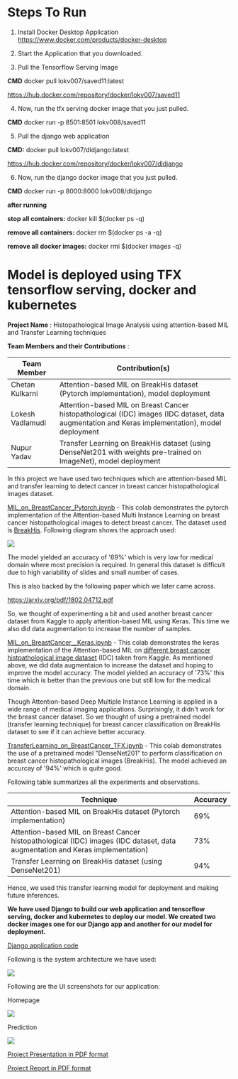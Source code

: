 # Steps To Run
1. Install Docker Desktop Application
https://www.docker.com/products/docker-desktop

2. Start the Application that you downloaded.

3. Pull the Tensorflow Serving Image

**CMD**
    docker pull lokv007/saved11:latest
 
https://hub.docker.com/repository/docker/lokv007/saved11

4. Now, run the tfx serving docker image that you just pulled.

**CMD**
    docker run -p 8501:8501 lokv008/saved11

5. Pull the django web application 

**CMD:** 
    docker pull lokv007/dldjango:latest

https://hub.docker.com/repository/docker/lokv007/dldjango

6. Now, run the django docker image that you just pulled.

**CMD**
    docker run -p 8000:8000 lokv008/dldjango

**after running**

  **stop all containers:**
  docker kill $(docker ps -q)

  **remove all containers:**
  docker rm $(docker ps -a -q)

  **remove all docker images:**
  docker rmi $(docker images -q)


# Model is deployed using TFX tensorflow serving, docker and kubernetes

**Project Name** : Histopathological Image Analysis using attention-based MIL and Transfer Learning techniques

**Team Members and their Contributions** :

| Team Member  | Contribution(s) |
| ------------- | ------------- |
| Chetan Kulkarni  | Attention-based MIL on BreakHis dataset (Pytorch implementation), model deployment  |
| Lokesh Vadlamudi  | Attention-based MIL on Breast Cancer histopathological (IDC) images (IDC dataset, data augmentation and Keras implementation), model deployment  |
| Nupur Yadav  | Transfer Learning on BreakHis dataset (using DenseNet201 with weights pre-trained on ImageNet), model deployment |

In this project we have used two techniques which are attention-based MIL and transfer learning to detect cancer in breast cancer histopathological images dataset.

[MIL_on_BreastCancer_Pytorch.ipynb](https://github.com/nupursjsu/EmergingTechnologiesProject/blob/main/MIL_on_BreastCancer_Pytorch.ipynb) - This colab demonstrates the pytorch implementation of the Attention-based Multi Instance Learning on breast cancer histopathological images to detect breast cancer. The dataset used is [BreakHis](https://www.kaggle.com/kritika397/breast-cancer-dataset-from-breakhis). Following diagram shows the approach used:

![](https://github.com/nupursjsu/EmergingTechnologiesProject/blob/main/Images/Attention-based%20MIL%20approach.png)


The model yielded an accuracy of '69%' which is very low for medical domain where most precision is required. In general this dataset is difficult due to high variability of slides and small number of cases.

This is also backed by the following paper which we later came across.

https://arxiv.org/pdf/1802.04712.pdf

So, we thought of experimenting a bit and used another breast cancer dataset from Kaggle to apply attention-based MIL using Keras. This time we also did data augmentation to increase the number of samples.

[MIL_on_BreastCancer__Keras.ipynb](https://github.com/nupursjsu/EmergingTechnologiesProject/blob/main/MIL_on_BreastCancer__Keras.ipynb) - This colab demonstrates the keras implementation of the Attention-based MIL on [different breast cancer histpathological image dataset](https://www.kaggle.com/paultimothymooney/breast-histopathology-images) (IDC) taken from Kaggle. As mentioned above, we did data augmentaion to increase the dataset and hoping to improve the model accuracy. The model yielded an accuracy of '73%' this time which is better than the previous one but still low for the medical domain.

Though Attention-based Deep Multiple Instance Learning is applied in a wide range of medical imaging applications. Surprisingly, it didn't work for the breast cancer dataset. So we thought of using a pretrained model (transfer learning technique) for breast cancer classification on BreakHis dataset to see if it can achieve better accuracy.

[TransferLearning_on_BreastCancer_TFX.ipynb](https://github.com/nupursjsu/EmergingTechnologiesProject/blob/main/TransferLearning_on_BreastCancer_TFX.ipynb) - This colab demonstrates the use of a pretrained model "DenseNet201" to perform classification on breast cancer histopathological images (BreakHis). The model achieved an accurcay of '94%' which is quite good. 

Following table summarizes all the experiments and observations.

| Technique  | Accuracy |
| ------------- | ------------- |
| Attention-based MIL on BreakHis dataset (Pytorch implementation)  | 69%  |
| Attention-based MIL on Breast Cancer histopathological (IDC) images (IDC dataset, data augmentation and Keras implementation)  | 73%  |
| Transfer Learning on BreakHis dataset (using DenseNet201)  | 94%  |

Hence, we used this transfer learning model for deployment and making future inferences.

**We have used Django to build our web application and tensorflow serving, docker and kubernetes to deploy our model. We created two docker images one for our Django app and another for our model for deployment.**

[Django application code](https://github.com/nupursjsu/EmergingTechnologiesProject/tree/main/DLProject)

Following is the system architecture we have used:

![](https://github.com/nupursjsu/EmergingTechnologiesProject/blob/main/Images/System%20architecture.png)

Following are the UI screenshots for our application:

Homepage

![](https://github.com/nupursjsu/EmergingTechnologiesProject/blob/main/Images/Web%20homepage.png)

Prediction

![](https://github.com/nupursjsu/EmergingTechnologiesProject/blob/main/Images/Web%20prediction.png)





[Project Presentation in PDF format](https://github.com/nupursjsu/EmergingTechnologiesProject/blob/main/Project_presentation.pdf)

[Project Report in PDF format](https://github.com/nupursjsu/EmergingTechnologiesProject/blob/main/Project_Report_Histopathological_Image_Analysis.pdf)




